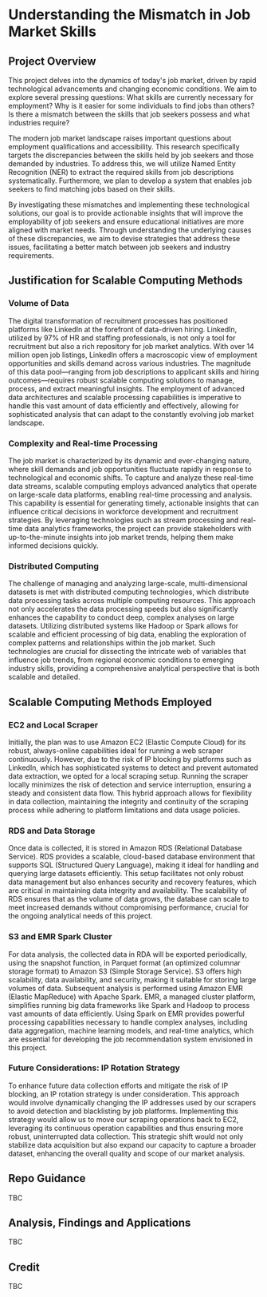 # Understanding the Mismatch in Job Market Skills

## Project Overview

This project delves into the dynamics of today's job market, driven by rapid technological advancements and changing economic conditions. We aim to explore several pressing questions: What skills are currently necessary for employment? Why is it easier for some individuals to find jobs than others? Is there a mismatch between the skills that job seekers possess and what industries require?

The modern job market landscape raises important questions about employment qualifications and accessibility. This research specifically targets the discrepancies between the skills held by job seekers and those demanded by industries. To address this, we will utilize Named Entity Recognition (NER) to extract the required skills from job descriptions systematically. Furthermore, we plan to develop a system that enables job seekers to find matching jobs based on their skills.

By investigating these mismatches and implementing these technological solutions, our goal is to provide actionable insights that will improve the employability of job seekers and ensure educational initiatives are more aligned with market needs. Through understanding the underlying causes of these discrepancies, we aim to devise strategies that address these issues, facilitating a better match between job seekers and industry requirements.

## Justification for Scalable Computing Methods

### Volume of Data

The digital transformation of recruitment processes has positioned platforms like LinkedIn at the forefront of data-driven hiring. LinkedIn, utilized by 97% of HR and staffing professionals, is not only a tool for recruitment but also a rich repository for job market analytics. With over 14 million open job listings, LinkedIn offers a macroscopic view of employment opportunities and skills demand across various industries. The magnitude of this data pool—ranging from job descriptions to applicant skills and hiring outcomes—requires robust scalable computing solutions to manage, process, and extract meaningful insights. The employment of advanced data architectures and scalable processing capabilities is imperative to handle this vast amount of data efficiently and effectively, allowing for sophisticated analysis that can adapt to the constantly evolving job market landscape.

### Complexity and Real-time Processing

The job market is characterized by its dynamic and ever-changing nature, where skill demands and job opportunities fluctuate rapidly in response to technological and economic shifts. To capture and analyze these real-time data streams, scalable computing employs advanced analytics that operate on large-scale data platforms, enabling real-time processing and analysis. This capability is essential for generating timely, actionable insights that can influence critical decisions in workforce development and recruitment strategies. By leveraging technologies such as stream processing and real-time data analytics frameworks, the project can provide stakeholders with up-to-the-minute insights into job market trends, helping them make informed decisions quickly.

### Distributed Computing

The challenge of managing and analyzing large-scale, multi-dimensional datasets is met with distributed computing technologies, which distribute data processing tasks across multiple computing resources. This approach not only accelerates the data processing speeds but also significantly enhances the capability to conduct deep, complex analyses on large datasets. Utilizing distributed systems like Hadoop or Spark allows for scalable and efficient processing of big data, enabling the exploration of complex patterns and relationships within the job market. Such technologies are crucial for dissecting the intricate web of variables that influence job trends, from regional economic conditions to emerging industry skills, providing a comprehensive analytical perspective that is both scalable and detailed.

## Scalable Computing Methods Employed

### EC2 and Local Scraper

Initially, the plan was to use Amazon EC2 (Elastic Compute Cloud) for its robust, always-online capabilities ideal for running a web scraper continuously. However, due to the risk of IP blocking by platforms such as LinkedIn, which has sophisticated systems to detect and prevent automated data extraction, we opted for a local scraping setup. Running the scraper locally minimizes the risk of detection and service interruption, ensuring a steady and consistent data flow. This hybrid approach allows for flexibility in data collection, maintaining the integrity and continuity of the scraping process while adhering to platform limitations and data usage policies.

### RDS and Data Storage

Once data is collected, it is stored in Amazon RDS (Relational Database Service). RDS provides a scalable, cloud-based database environment that supports SQL (Structured Query Language), making it ideal for handling and querying large datasets efficiently. This setup facilitates not only robust data management but also enhances security and recovery features, which are critical in maintaining data integrity and availability. The scalability of RDS ensures that as the volume of data grows, the database can scale to meet increased demands without compromising performance, crucial for the ongoing analytical needs of this project.

### S3 and EMR Spark Cluster

For data analysis, the collected data in RDA will be exported periodically, using the snapshot function, in Parquet format (an optimized columnar storage format) to Amazon S3 (Simple Storage Service). S3 offers high scalability, data availability, and security, making it suitable for storing large volumes of data. Subsequent analysis is performed using Amazon EMR (Elastic MapReduce) with Apache Spark. EMR, a managed cluster platform, simplifies running big data frameworks like Spark and Hadoop to process vast amounts of data efficiently. Using Spark on EMR provides powerful processing capabilities necessary to handle complex analyses, including data aggregation, machine learning models, and real-time analytics, which are essential for developing the job recommendation system envisioned in this project.

### Future Considerations: IP Rotation Strategy

To enhance future data collection efforts and mitigate the risk of IP blocking, an IP rotation strategy is under consideration. This approach would involve dynamically changing the IP addresses used by our scrapers to avoid detection and blacklisting by job platforms. Implementing this strategy would allow us to move our scraping operations back to EC2, leveraging its continuous operation capabilities and thus ensuring more robust, uninterrupted data collection. This strategic shift would not only stabilize data acquisition but also expand our capacity to capture a broader dataset, enhancing the overall quality and scope of our market analysis.

## Repo Guidance

TBC

## Analysis, Findings and Applications

TBC

## Credit

TBC
